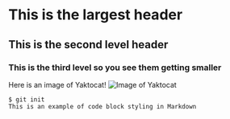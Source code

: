 # This is the largest header
## This is the second level header
### This is the third level so you see them getting smaller
Here is an image of Yaktocat!
![Image of Yaktocat](https://octodex.github.com/images/yaktocat.png)
```
$ git init
This is an example of code block styling in Markdown
```
